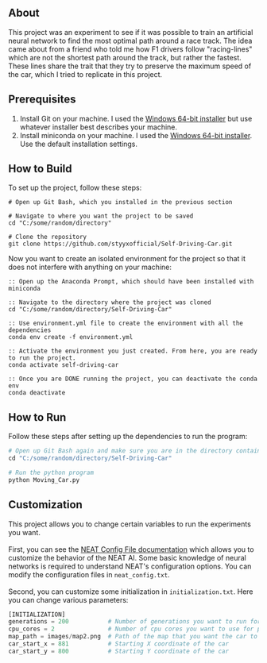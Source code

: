 ## About
This project was an experiment to see if it was possible to train an artificial neural network to find the most optimal path around a race track. The idea came about from a friend who told me how F1 drivers follow "racing-lines" which are not the shortest path around the track, but rather the fastest. These lines share the trait that they try to preserve the maximum speed of the car, which I tried to replicate in this project.

## Prerequisites
1. Install Git on your machine. I used the [Windows 64-bit installer](https://github.com/git-for-windows/git/releases/download/v2.46.0.windows.1/Git-2.46.0-64-bit.exe) but use whatever installer best describes your machine.
2. Install miniconda on your machine. I used the [Windows 64-bit installer](https://repo.anaconda.com/miniconda/Miniconda3-latest-Windows-x86_64.exe). Use the default installation settings.


## How to Build
To set up the project, follow these steps:
```shell
# Open up Git Bash, which you installed in the previous section

# Navigate to where you want the project to be saved
cd "C:/some/random/directory"

# Clone the repository
git clone https://github.com/styyxofficial/Self-Driving-Car.git
```

Now you want to create an isolated environment for the project so that it does not interfere with anything on your machine:
```make
:: Open up the Anaconda Prompt, which should have been installed with miniconda

:: Navigate to the directory where the project was cloned
cd "C:/some/random/directory/Self-Driving-Car"

:: Use environment.yml file to create the environment with all the dependencies
conda env create -f environment.yml

:: Activate the environment you just created. From here, you are ready to run the project.
conda activate self-driving-car

:: Once you are DONE running the project, you can deactivate the conda env
conda deactivate
```

## How to Run
Follow these steps after setting up the dependencies to run the program:
```python
# Open up Git Bash again and make sure you are in the directory containing the project
cd "C:/some/random/directory/Self-Driving-Car"

# Run the python program
python Moving_Car.py
```

## Customization
This project allows you to change certain variables to run the experiments you want.\
\
First, you can see the [NEAT Config File documentation](https://neat-python.readthedocs.io/en/latest/config_file.html) which allows you to customize the behavior of the NEAT AI. Some basic knowledge of neural networks is required to understand NEAT's configuration options. You can modify the configuration files in `neat_config.txt`.\
\
Second, you can customize some initialization in `initialization.txt`. Here you can change various parameters:
```python
[INITIALIZATION]
generations = 200           # Number of generations you want to run for
cpu_cores = 2               # Number of cpu cores you want to use for parallelization. More cpu cores allows you to increase the simulation size.
map_path = images/map2.png  # Path of the map that you want the car to race on. Must be 1920x1080 resolution
car_start_x = 881           # Starting X coordinate of the car
car_start_y = 800           # Starting Y coordinate of the car
```